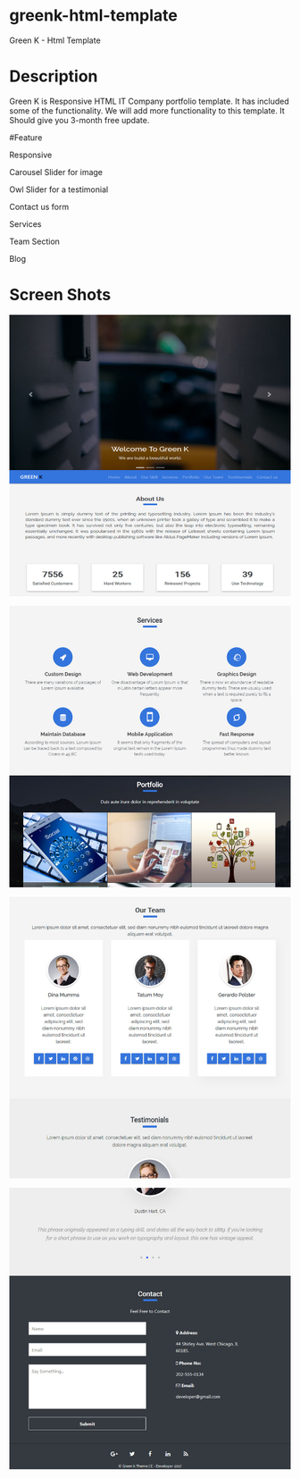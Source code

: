 # greenk-html-template

Green K - Html Template

# Description

Green K is Responsive HTML IT Company portfolio template. It has included some of the functionality.
We will add more functionality to this template. It Should give you 3-month free update.


#Feature

Responsive

Carousel Slider for image

Owl Slider for a testimonial

Contact us form

Services 

Team Section

Blog


# Screen Shots

![](https://raw.githubusercontent.com/KartikButani/greenk-html-template/master/img/1.jpg)

![](https://raw.githubusercontent.com/KartikButani/greenk-html-template/master/img/4.jpg)

![](https://raw.githubusercontent.com/KartikButani/greenk-html-template/master/img/2.jpg)

![](https://raw.githubusercontent.com/KartikButani/greenk-html-template/master/img/3.jpg)


